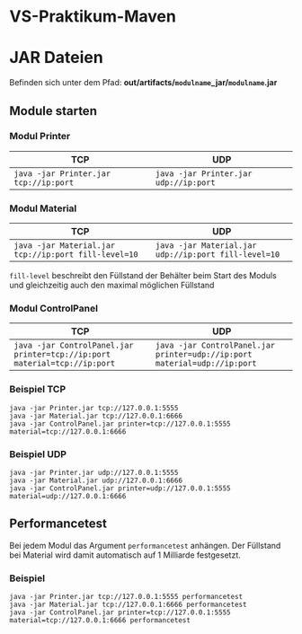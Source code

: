 # VS-Praktikum-Maven

# JAR Dateien

Befinden sich unter dem Pfad: **out/artifacts/`modulname`_jar/`modulname`.jar**

## Module starten

### Modul Printer

| TCP  | UDP |
|---|---|
|```java -jar Printer.jar tcp://ip:port```|```java -jar Printer.jar udp://ip:port```|

### Modul Material

| TCP  | UDP |
|---|---|
|```java -jar Material.jar tcp://ip:port fill-level=10```|```java -jar Material.jar udp://ip:port fill-level=10```|

`fill-level` beschreibt den Füllstand der Behälter beim Start des Moduls und gleichzeitig auch den maximal möglichen Füllstand

### Modul ControlPanel

| TCP  | UDP |
|---|---|
|```java -jar ControlPanel.jar printer=tcp://ip:port material=tcp://ip:port```|```java -jar ControlPanel.jar printer=udp://ip:port material=udp://ip:port```|

### Beispiel TCP

```
java -jar Printer.jar tcp://127.0.0.1:5555
java -jar Material.jar tcp://127.0.0.1:6666
java -jar ControlPanel.jar printer=tcp://127.0.0.1:5555 material=tcp://127.0.0.1:6666
```

### Beispiel UDP

```
java -jar Printer.jar udp://127.0.0.1:5555
java -jar Material.jar udp://127.0.0.1:6666
java -jar ControlPanel.jar printer=udp://127.0.0.1:5555 material=udp://127.0.0.1:6666
```

## Performancetest

Bei jedem Modul das Argument `performancetest` anhängen.
Der Füllstand bei Material wird damit automatisch auf 1 Milliarde festgesetzt.

### Beispiel

```
java -jar Printer.jar tcp://127.0.0.1:5555 performancetest
java -jar Material.jar tcp://127.0.0.1:6666 performancetest
java -jar ControlPanel.jar printer=tcp://127.0.0.1:5555 material=tcp://127.0.0.1:6666 performancetest
```